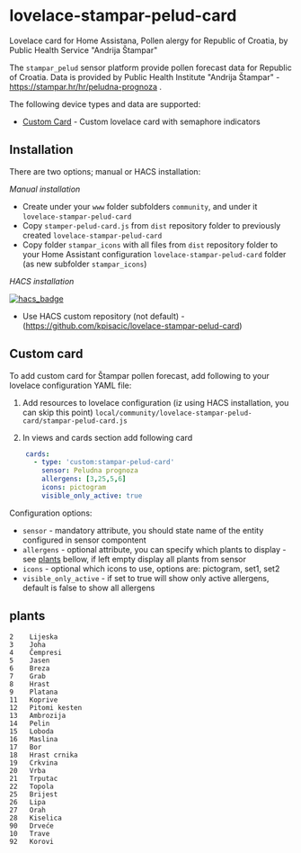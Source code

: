 # lovelace-stampar-pelud-card
Lovelace card for Home Assistana, Pollen alergy for Republic of Croatia, by Public Health Service "Andrija Štampar"

The `stampar_pelud` sensor platform provide pollen forecast data for Republic of Croatia. Data is provided by
Public Health Institute "Andrija Štampar"  - https://stampar.hr/hr/peludna-prognoza .

The following device types and data are supported:

- [Custom Card](#custom-card) - Custom lovelace card with semaphore indicators

## Installation

There are two options; manual or HACS installation:

*Manual installation*
- Create under your `www` folder subfolders `community`, and under it `lovelace-stampar-pelud-card`
- Copy `stamper-pelud-card.js` from `dist` repository folder to previously created `lovelace-stampar-pelud-card`
- Copy folder `stampar_icons` with all files from `dist` repository folder to your Home Assistant configuration `lovelace-stampar-pelud-card` folder (as new subfolder `stampar_icons`)

*HACS installation*

[![hacs_badge](https://img.shields.io/badge/HACS-Custom-orange.svg)](https://github.com/custom-components/hacs)

- Use HACS custom repository (not default) - (https://github.com/kpisacic/lovelace-stampar-pelud-card)

## Custom card

To add custom card for Štampar pollen forecast, add following to your lovelace configuration YAML file:

1. Add resources to lovelace configuration (iz using HACS installation, you can skip this point) `local/community/lovelace-stampar-pelud-card/stampar-pelud-card.js`

2. In views and cards section add following card

```yaml
    cards:
      - type: 'custom:stampar-pelud-card'
        sensor: Peludna prognoza
        allergens: [3,25,5,6]
        icons: pictogram
        visible_only_active: true
```
Configuration options:
- `sensor` - mandatory attribute, you should state name of the entity configured in sensor compontent
- `allergens` - optional attribute, you can specify which plants to display - see [plants](#plants) bellow, if left empty display all plants from sensor
- `icons` - optional which icons to use, options are: pictogram, set1, set2
- `visible_only_active` - if set to true will show only active allergens, default is false to show all allergens

## plants

    2    Lijeska     
    3    Joha        
    4    Čempresi    
    5    Jasen       
    6    Breza       
    7    Grab        
    8    Hrast       
    9    Platana     
    11   Koprive     
    12   Pitomi kesten
    13   Ambrozija   
    14   Pelin       
    15   Loboda      
    16   Maslina     
    17   Bor         
    18   Hrast crnika
    19   Crkvina     
    20   Vrba        
    21   Trputac     
    22   Topola      
    25   Brijest     
    26   Lipa        
    27   Orah        
    28   Kiselica    
    90   Drveće      
    10   Trave       
    92   Korovi      

